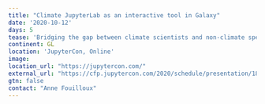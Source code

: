 ```yaml
---
title: "Climate JupyterLab as an interactive tool in Galaxy"
date: '2020-10-12'
days: 5
tease: 'Bridging the gap between climate scientists and non-climate specialists'
continent: GL
location: 'JupyterCon, Online'
image: 
location_url: "https://jupytercon.com/"
external_url: "https://cfp.jupytercon.com/2020/schedule/presentation/184/climate-jupyterlab-as-an-interactive-tool-in-galaxy/"
gtn: false
contact: "Anne Fouilloux"
---
```


